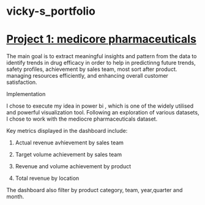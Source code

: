 # vicky-s_portfolio


# [Project 1: medicore pharmaceuticals](https://www.datascienceportfol.io/victoriaadebayo/projects/0)

The main goal is to extract meaningful insights and pattern from the data to identify trends in drug efficacy in order to help in predictinng future trends, safety profiles, achievement by sales team, most sort after product. managing resources efficiently, and enhancing overall customer satisfaction.

Implementation

I chose to execute my idea in power bi , which is one of the widely utilised and powerful visualization tool. Following an exploration of various datasets, I chose to work with the mediocre pharmaceuticals dataset. 

Key metrics displayed in the dashboard include:

1) Actual revenue avhievement by sales team

2) Target volume achievement by sales team

3) Revenue and volume achievement by product

4) Total revenue by location

The dashboard also filter by product category, team, year,quarter and month.



